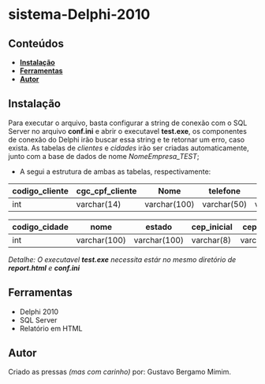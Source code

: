 # sistema-Delphi-2010

## Conteúdos

* **[Instalação](##instalação)**
* **[Ferramentas](##ferramentas)**
* **[Autor](##autor)**


## Instalação

Para executar o arquivo, basta configurar a string de conexão com o SQL Server no arquivo **conf.ini** e abrir o executavel **test.exe**, os componentes de conexão do Delphi irão buscar essa string e te retornar um erro, caso exista.
As tabelas de *clientes* e *cidades* irão ser criadas automaticamente, junto com a base de dados de nome *NomeEmpresa_TEST*;

* A segui a estrutura de ambas as tabelas, respectivamente:

<table>
<thead>
<th>codigo_cliente</th><th>cgc_cpf_cliente</th><th>Nome</th><th>telefone</th><th>endereco</th><th>bairro</th><th>complemento</th><th>e_mail</th><th>codigo_cidade</th><th>cep</th>
</thead>
  <tbory>
    <tr>
      <td>int</td><td>varchar(14)</td><td>varchar(100)</td><td>varchar(50)</td><td>varchar(10)</td><td>varchar(100)</td><td>varchar(100)</td><td>varchar(100)</td><td>int</td><td>varchar(8)</td>
     </tr>
  </tbory>
</table>

<table>
<thead>
<th>codigo_cidade</th><th>nome</th><th>estado</th><th>cep_inicial</th><th>cep_final</th>
</thead>
  <tbory>
    <tr>
      <td>int</td><td>varchar(100)</td><td>varchar(100)</td><td>varchar(8)</td><td>varchar(8)</td>
     </tr>
</table>

_Detalhe: O executavel **test.exe** necessita estár no mesmo diretório de **report.html** e **conf.ini**_

## Ferramentas

* Delphi 2010
* SQL Server
* Relatório em HTML

## Autor

Criado as pressas _(mas com carinho)_ por: Gustavo Bergamo Mimim.
